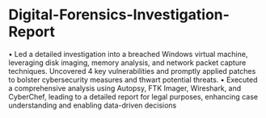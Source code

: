 # Digital-Forensics-Investigation-Report

• Led a detailed investigation into a breached Windows virtual machine, leveraging disk imaging, memory analysis, and
network packet capture techniques. Uncovered 4 key vulnerabilities and promptly applied patches to bolster
cybersecurity measures and thwart potential threats.
• Executed a comprehensive analysis using Autopsy, FTK Imager, Wireshark, and CyberChef, leading to a detailed report
for legal purposes, enhancing case understanding and enabling data-driven decisions

